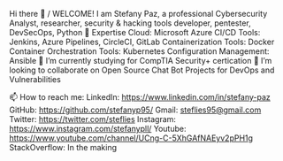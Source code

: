 Hi there 👋 / WELCOME!
I am Stefany Paz, a professional Cybersecurity Analyst, researcher, security & hacking tools developer, pentester, DevSecOps, Python
🔭 Expertise
Cloud: Microsoft Azure
CI/CD Tools: Jenkins, Azure Pipelines, CircleCI, GitLab
Containerization Tools: Docker
Container Orchestration Tools: Kubernetes
Configuration Management: Ansible
🌱 I’m currently studying for CompTIA Security+ certication
👯 I’m looking to collaborate on
Open Source Chat Bot Projects for DevOps and Vulnerabilities
 
📫 How to reach me:
LinkedIn: https://www.linkedin.com/in/stefany-paz
GitHub: https://github.com/stefanyp95/
Gmail: steflies95@gmail.com
Twitter: https://twitter.com/steflies
Instagram: https://www.instagram.com/stefanypll/
Youtube: https://www.youtube.com/channel/UCng-C-5XhGAfNAEyv2pPH1g
StackOverflow: In the making
